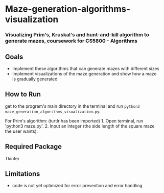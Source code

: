 # Maze-generation-algorithms-visualization

### Visualizing Prim's, Kruskal's and hunt-and-kill algorithm to generate mazes, coursework for CS5800 - Algorithms

## Goals
- Implement these algorithms that can generate mazes with different sizes
- Implement visualizations of the maze generation and show how a maze is gradually generated

## How to Run
get to the program's main directory in the terminal and run `python3 maze_generation_algorithms_visualization.py`.

For Prim's algorithm:
(turtlr has been imported)
    1. Open terminal, run 'python3 maze.py'.
    2. Input an integer (the side length of the square maze the user wants).

## Required Package
Tkinter

## Limitations
- code is not yet optimized for error prevention and error handling 
